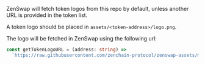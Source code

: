 ZenSwap will fetch token logos from this repo by default, unless another URL is provided in the token list.

A token logo should be placed in `assets/<token-address>/logo.png`.

The logo will be fetched in ZenSwap using the following url:
```ts
const getTokenLogoURL = (address: string) =>
  `https://raw.githubusercontent.com/zenchain-protocol/zenswap-assets/main/assets/${address}/logo.png`;
```
